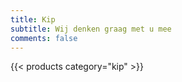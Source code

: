 ```yaml
---
title: Kip
subtitle: Wij denken graag met u mee
comments: false
---
```


{{< products category="kip" >}}
